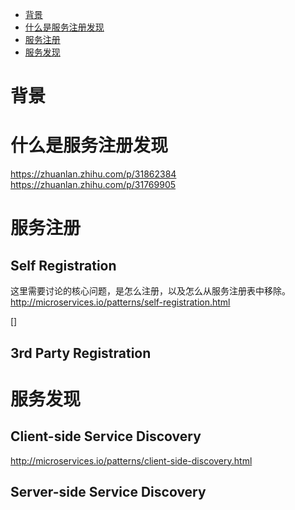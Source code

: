 <!-- TOC -->

- [背景](#背景)
- [什么是服务注册发现](#什么是服务注册发现)
- [服务注册](#服务注册)
- [服务发现](#服务发现)

<!-- /TOC -->

# 背景

# 什么是服务注册发现
https://zhuanlan.zhihu.com/p/31862384
https://zhuanlan.zhihu.com/p/31769905

# 服务注册
## Self Registration
这里需要讨论的核心问题，是怎么注册，以及怎么从服务注册表中移除。
http://microservices.io/patterns/self-registration.html

[]

## 3rd Party Registration 

# 服务发现
## Client-side Service Discovery
http://microservices.io/patterns/client-side-discovery.html

## Server-side Service Discovery